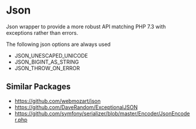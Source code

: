 # Json

Json wrapper to provide a more robust API matching PHP 7.3 with exceptions rather than errors.

The following json options are always used

- JSON_UNESCAPED_UNICODE
- JSON_BIGINT_AS_STRING
- JSON_THROW_ON_ERROR

## Similar Packages

- https://github.com/webmozart/json
- https://github.com/DaveRandom/ExceptionalJSON
- https://github.com/symfony/serializer/blob/master/Encoder/JsonEncoder.php
